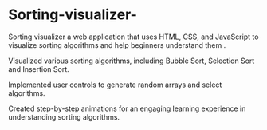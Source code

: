 # Sorting-visualizer-
Sorting visualizer a web application that uses HTML, CSS, and JavaScript to visualize sorting algorithms and help beginners understand them .      

Visualized various sorting algorithms, including Bubble Sort, Selection Sort and Insertion Sort.

Implemented user controls to generate random arrays and select algorithms.

Created step-by-step animations for an engaging learning experience in understanding sorting algorithms.
